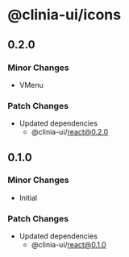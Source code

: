 # @clinia-ui/icons

## 0.2.0

### Minor Changes

- VMenu

### Patch Changes

- Updated dependencies
  - @clinia-ui/react@0.2.0

## 0.1.0

### Minor Changes

- Initial

### Patch Changes

- Updated dependencies
  - @clinia-ui/react@0.1.0
